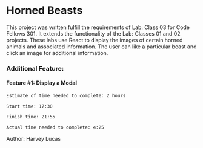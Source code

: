 # Horned Beasts

This project was written fulfill the requirements of Lab: Class 03 for Code Fellows 301. It extends the functionality of the Lab: Classes 01 and 02 projects. These labs use React to display the images of certain horned animals and associated information. The user can like a particular beast and click an image for additional information.

### Additional Feature:

#### Feature #1: Display a Modal

```
Estimate of time needed to complete: 2 hours

Start time: 17:30

Finish time: 21:55

Actual time needed to complete: 4:25
```

Author: Harvey Lucas
